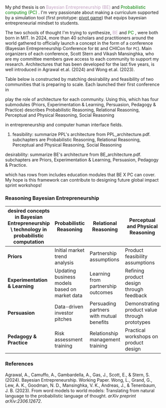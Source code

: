 My phd thesis is on <font color  = "#C0A0C0"> Bayesian Entrepreneurship (BE) </font> and <font color  = "green">Probabilistic computing (PC) </font>. I'm very passionate about making a curriculum supported by a simulation tool (first prototype: [pivot game](https://amoon.world/%F0%9F%8C%99amoon()/%F0%9F%97%BA%EF%B8%8Feducate(ops-innov)/%F0%9F%8E%8Dpivot_game/pivot+game+for+startup+educators)) that equips bayesian entrepreneurial mindset to students. 

The two schools of thought I'm trying to synthesize, <font color  = "#C0A0C0"> BE </font>and <font color  = "green"> PC </font>,  were both born in MIT. In 2024, more than 40 scholars and practitioners around the world gathered to officially launch a concept in the form of a conference (Bayesian Entrepreneurship Conference for `BE` and CHICon for `PC`). Main organizers of each conference, Scott Stern and Vikash Mansinghka, who are my committee members gave access to each community to support my research. Architectures that has been developed for the last five years, is well introduced in Agrawal et.al. (2024) and Wong et.al. (2023). 

Table below is constructed by matching desirability and feasibility of two communities that is preparing to scale. Each launched their first conference in 

play the role of architecture for each community. Using this,  which has four submodules (Priors, Experimentation & Learning, Persuasion, Pedagogy & Practice)  describes Probabilistic Reasoning, Relational Reasoning, Perceptual and Physical Reasoning, Social Reasoning

 in entrepreneurship  and computer human interface fields. 
 
1. feasibility: summarize PPL's architecture from PPL_architecture.pdf. subchapters are Probabilistic Reasoning, Relational Reasoning, Perceptual and Physical Reasoning, Social Reasoning

desirability: summarize BE's architecture from BE_architecture.pdf. subchapters are Priors, Experimentation & Learning, Persuasion, Pedagogy & Practice.

which has rows from  includes education modules that BE X PC can cover. My hope is this framework can contribute to designing future global impact sprint workshops!
### Reasoning Bayesian Entrepreneurship

| desired concepts in Bayesian Entrepreneurship \ technology in probabilistic computation | Probabilistic Reasoning                       | Relational Reasoning                     | Perceptual and Physical Reasoning              | Social Reasoning                              |
| --------------------------------------------------------------------------------------- | --------------------------------------------- | ---------------------------------------- | ---------------------------------------------- | --------------------------------------------- |
| **Priors**                                                                              | Initial market trend analysis                 | Partnership assumptions                  | Product feasibility assumptions                | Social impact assumptions                     |
| **Experimentation & Learning**                                                          | Updating business models based on market data | Learning from partnership outcomes       | Refining product design through feedback       | Improving team dynamics through feedback      |
| **Persuasion**                                                                          | Data-driven investor pitches                  | Persuading partners with mutual benefits | Demonstrating product value through prototypes | Influencing team and stakeholders with vision |
| **Pedagogy & Practice**                                                                 | Risk assessment training                      | Relationship management training         | Practical workshops on product design          | Role-playing social scenarios                 |

### References
Agrawal, A., Camuffo, A., Gambardella, A., Gas, J., Scott, E., & Stern, S. (2024). Bayesian Entrepreneurship. Working Paper.
 Wong, L., Grand, G., Lew, A. K., Goodman, N. D., Mansinghka, V. K., Andreas, J., & Tenenbaum, J. B. (2023). From word models to world models: Translating from natural language to the probabilistic language of thought. _arXiv preprint arXiv:2306.12672_.